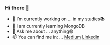 ### Hi there 👋


- 🔭 I’m currently working on ... in my studies📚
- 🌱 I am currently learning MongoDB
- 💬 Ask me about ... anything😄
- 📫 You can find me in: ... [Medium](https://medium.com/@gabomunozcastro)  [Linkedin](https://www.linkedin.com/in/goonies/) 
